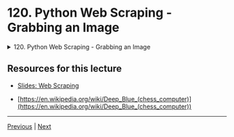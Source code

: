 # 120. Python Web Scraping - Grabbing an Image

<details>
  <summary> 120. Python Web Scraping - Grabbing an Image </summary>

-   [Notebook: 00-Guide-to-Web-Scraping.ipynb](https://github.com/BloomTech-DS/Complete-Python-3-Bootcamp/blob/master/13-Web-Scraping/00-Guide-to-Web-Scraping.ipynb)

-   [Codebase: 00_Guide_to_Web_Scraping.py](../../../codebase/python-camp/13-Web-Scraping/00_Guide_to_Web_Scraping.py)

</details> 

## Resources for this lecture

-   [Slides: Web Scraping](https://docs.google.com/presentation/d/1KTKTVvXEqUoCQKNimUqOfcCvrQp0zOXu67G1oax3LxU/edit#slide=id.g2586a91ea0_0_95)


-   [https://en.wikipedia.org/wiki/Deep_Blue_(chess_computer)](https://en.wikipedia.org/wiki/Deep_Blue_(chess_computer))

---

[Previous](./119_Python-Web-Scraping-Grabbing-a-Class.md) | [Next](./121_Python-Web-Scraping-Grabbing-All-Images.md)